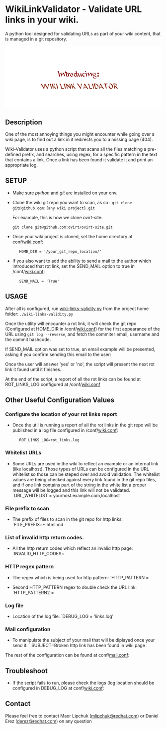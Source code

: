 # WikiLinkValidator - Validate URL links in your wiki.
A python tool designed for validating URLs as part of your wiki content, that is managed in a git repository.
<p align="center"><img src ="/images/Introducing.gif" /></p>

## Description
One of the most annoying things you might encounter while going over a wiki page, is to find out a link in it redirects you to a missing page (404).

Wiki-Validator uses a python script that scans all the files matching a pre-defined prefix,
and searches, using regex, for a specific pattern in the text that contains a link.
Once a link has been found it validate it and print an appropriate log.

## SETUP
* Make sure <i>python</i> and <i>git</i> are installed on your env.

* Clone the wiki git repo you want to scan, as so : `git clone git@github.com:{any wiki project}.git`

  For example, this is how we clone ovirt-site:
  ``` 
  git clone git@github.com:oVirt/ovirt-site.git
  ```

* Once your wiki project is cloned, set the home directory at conf/[wiki.conf](/conf/wiki.conf):
   ```
      HOME_DIR = '/your_git_repo_location/'
   ```

* If you also want to add the ability to send a mail to the author which introduced that rot link, set the SEND_MAIL option to true in /conf/[wiki.conf](/conf/wiki.conf):
   ```
      SEND_MAIL = 'True'
   ```

## USAGE
After all is configured, run [wiki-links-validity.py](/wiki-links-validity.py) from the project home folder:
`./wiki-links-validity.py`

Once the utility will encounter a rot link, it will check the git repo (Configured at HOME_DIR in /conf/[wiki.conf](/conf/wiki.conf)) for the first appearance of the URL using `git log --reverse`, and fetch the commiter email, username and the commit hashcode.

If SEND_MAIL option was set to true, an email example will be presented, asking if you confirm sending this email to the user:


Once the user will answer 'yes' or 'no', the script will present the next rot link it found until it finishes.

At the end of the script, a report of all the rot links can be found at ROT_LINKS_LOG configured at /conf/[wiki.conf](/conf/wiki.conf)


## Other Useful Configuration Values

### Configure the location of your rot links report
* Once the util is running a report of all the rot links in the git repo will be published in a log file configured in  /conf/[wiki.conf](/conf/wiki.conf):
  ```
     ROT_LINKS_LOG=rot_links.log
  ```

### Whitelist URLs
* Some URLs are used in the wiki to reflect an example or an internal link (like localhost).
Those types of URLs can be configured in the URL whitelist so those can be steped over and avoid validation.
The whitelist values are being checked against every link found in the git repo files, and if one link contains part of the string in the white list a proper message will be logged and this link will not be validated.
`URL_WHITELIST = yourhost.example.com,localhost

### File prefix to scan
* The prefix of files to scan in the git repo for http links:
`FILE_PREFIX=*.html.md

### List of invalid http return codes.
* All the http return codes which reflect an invalid http page:
`INVALID_HTTP_CODES=

### HTTP regex pattern
* The regex which is being used for http pattern:
`HTTP_PATTERN =

* Second HTTP_PATTERN regex to double check the URL link:
`HTTP_PATTERN2 =

### Log file
* Location of the log file:
`DEBUG_LOG = 'links.log'

### Mail configuration
* To manipulate the subject of your mail that will be diplayed once your send it:
` SUBJECT=Broken http link has been found in wiki page

The rest of the configuration can be found at conf/[mail.conf](/conf/mail.conf):

## Troubleshoot

* If the script fails to run, please check the logs (log location should be configured in DEBUG_LOG at conf/[wiki.conf](/conf/wiki.conf):

## Contact

Please feel free to contact Maor Lipchuk (mlipchuk@redhat.com) or Daniel Erez (derez@redhat.com) on any question
